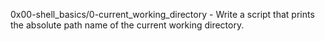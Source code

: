 0x00-shell_basics/0-current_working_directory - Write a script that prints the absolute path name of the current working directory.
